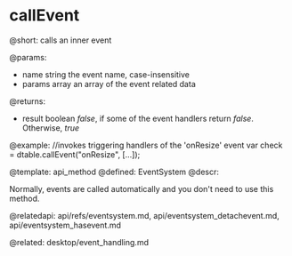 callEvent
=============

@short:
	calls an inner event

@params:
- name		string		the event name, case-insensitive
- params	array		an array of the event related data


@returns:
  - result	boolean    <i>false</i>, if some of the event handlers return <i>false</i>. Otherwise, <i>true</i>

@example:
//invokes triggering handlers of the 'onResize' event
var check = dtable.callEvent("onResize", [...]); 


@template:	api_method
@defined:	EventSystem	
@descr:

Normally, events are called automatically and you don't need to use this method.

@relatedapi: 
	api/refs/eventsystem.md,
	api/eventsystem_detachevent.md, 
	api/eventsystem_hasevent.md
    
@related: 
	desktop/event_handling.md
